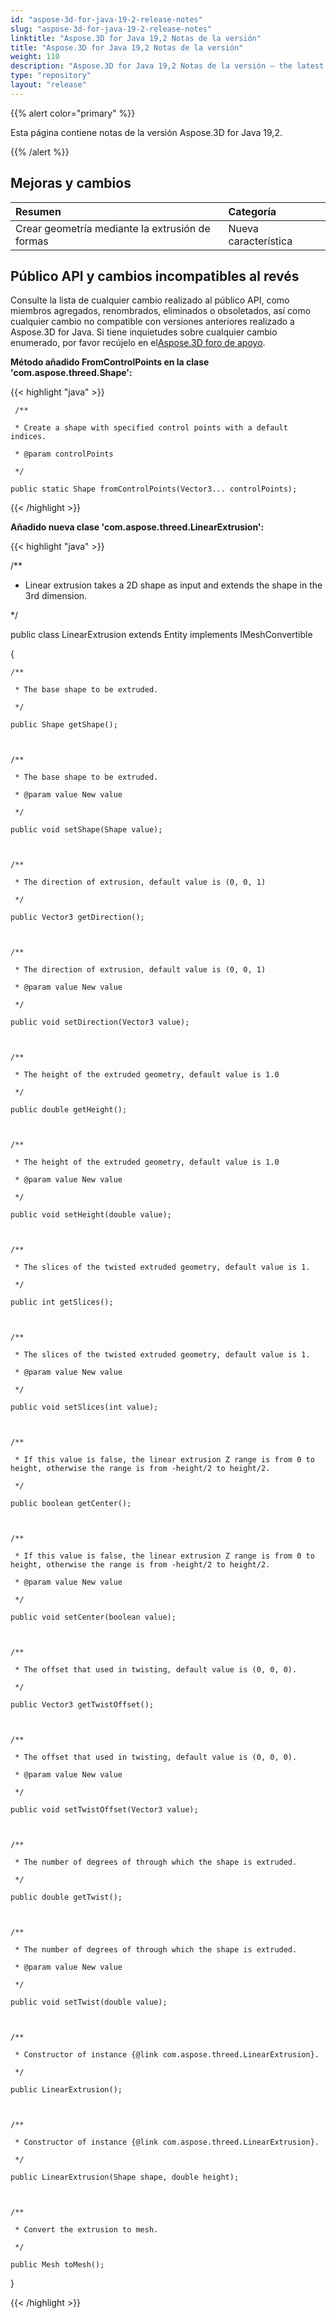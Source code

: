 ```yaml
---
id: "aspose-3d-for-java-19-2-release-notes"
slug: "aspose-3d-for-java-19-2-release-notes"
linktitle: "Aspose.3D for Java 19,2 Notas de la versión"
title: "Aspose.3D for Java 19,2 Notas de la versión"
weight: 110
description: "Aspose.3D for Java 19,2 Notas de la versión – the latest updates and fixes."
type: "repository"
layout: "release"
---
```

{{% alert color="primary" %}} 

Esta página contiene notas de la versión Aspose.3D for Java 19,2.

{{% /alert %}} 
## **Mejoras y cambios**

|**Resumen**|**Categoría**|
|:- |:- |
|Crear geometría mediante la extrusión de formas|Nueva característica|

## **Público API y cambios incompatibles al revés**
Consulte la lista de cualquier cambio realizado al público API, como miembros agregados, renombrados, eliminados o obsoletados, así como cualquier cambio no compatible con versiones anteriores realizado a Aspose.3D for Java. Si tiene inquietudes sobre cualquier cambio enumerado, por favor recújelo en el[Aspose.3D foro de apoyo](https://forum.aspose.com/c/3d).

**Método añadido FromControlPoints en la clase 'com.aspose.threed.Shape':**

{{< highlight "java" >}}

     /**

     * Create a shape with specified control points with a default indices.

     * @param controlPoints 

     */

    public static Shape fromControlPoints(Vector3... controlPoints);

{{< /highlight >}}

**Añadido nueva clase 'com.aspose.threed.LinearExtrusion':**

{{< highlight "java" >}}

 /**

 * Linear extrusion takes a 2D shape as input and extends the shape in the 3rd dimension.

 */

public class LinearExtrusion extends Entity implements IMeshConvertible

{

    /**

     * The base shape to be extruded.

     */

    public Shape getShape();



    /**

     * The base shape to be extruded.

     * @param value New value

     */

    public void setShape(Shape value);



    /**

     * The direction of extrusion, default value is (0, 0, 1)

     */

    public Vector3 getDirection();



    /**

     * The direction of extrusion, default value is (0, 0, 1)

     * @param value New value

     */

    public void setDirection(Vector3 value);



    /**

     * The height of the extruded geometry, default value is 1.0

     */

    public double getHeight();



    /**

     * The height of the extruded geometry, default value is 1.0

     * @param value New value

     */

    public void setHeight(double value);



    /**

     * The slices of the twisted extruded geometry, default value is 1.

     */

    public int getSlices();



    /**

     * The slices of the twisted extruded geometry, default value is 1.

     * @param value New value

     */

    public void setSlices(int value);



    /**

     * If this value is false, the linear extrusion Z range is from 0 to height, otherwise the range is from -height/2 to height/2.

     */

    public boolean getCenter();



    /**

     * If this value is false, the linear extrusion Z range is from 0 to height, otherwise the range is from -height/2 to height/2.

     * @param value New value

     */

    public void setCenter(boolean value);



    /**

     * The offset that used in twisting, default value is (0, 0, 0).

     */

    public Vector3 getTwistOffset();



    /**

     * The offset that used in twisting, default value is (0, 0, 0).

     * @param value New value

     */

    public void setTwistOffset(Vector3 value);



    /**

     * The number of degrees of through which the shape is extruded.

     */

    public double getTwist();



    /**

     * The number of degrees of through which the shape is extruded.

     * @param value New value

     */

    public void setTwist(double value);



    /**

     * Constructor of instance {@link com.aspose.threed.LinearExtrusion}.

     */

    public LinearExtrusion();



    /**

     * Constructor of instance {@link com.aspose.threed.LinearExtrusion}.

     */

    public LinearExtrusion(Shape shape, double height);



    /**

     * Convert the extrusion to mesh.

     */

    public Mesh toMesh();

}

{{< /highlight >}}




